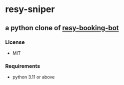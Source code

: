 # resy-sniper
## a python clone of [resy-booking-bot](https://github.com/Alkaar/resy-booking-bot)

### License

- MIT

### Requirements

- python 3.11 or above

